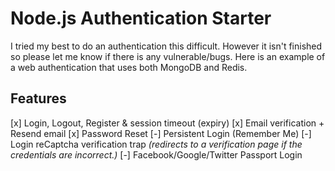 # Node.js Authentication Starter

I tried my best to do an authentication this difficult. However it isn't finished so please let me know if there is any vulnerable/bugs.
Here is an example of a web authentication that uses both MongoDB and Redis.

## Features
[x] Login, Logout, Register & session timeout (expiry)
[x] Email verification + Resend email
[x] Password Reset
[-] Persistent Login (Remember Me)
[-] Login reCaptcha verification trap *(redirects to a verification page if the credentials are incorrect.)*
[-] Facebook/Google/Twitter Passport Login
